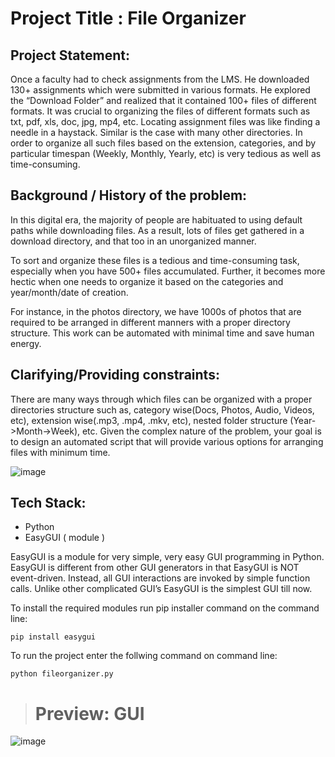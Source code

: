 
# Project Title : File Organizer


## Project Statement:

Once a faculty had to check assignments from the LMS. He downloaded 130+ assignments which were submitted in various formats. He explored the “Download Folder” and realized that it contained 100+ files of different formats. It was crucial to organizing the files of different formats such as txt, pdf, xls, doc, jpg, mp4, etc. Locating assignment files was like finding a needle in a haystack. Similar is the case with many other directories. In order to organize all such files based on the extension, categories, and by particular timespan (Weekly, Monthly, Yearly, etc) is very tedious as well as time-consuming.


## Background / History of the problem:

In this digital era, the majority of people are habituated to using default paths while downloading files. As a result, lots of files get gathered in a download directory, and that too in an unorganized manner.

To sort and organize these files is a tedious and time-consuming task, especially when you have 500+ files accumulated. Further, it becomes more hectic when one needs to organize it based on the categories and year/month/date of creation.

For instance, in the photos directory, we have 1000s of photos that are required to be arranged in different manners with a proper directory structure. This work can be automated with minimal time and save human energy.

## Clarifying/Providing constraints:
There are many ways through which files can be organized with a proper directories structure such as,
category wise(Docs, Photos, Audio, Videos, etc),
extension wise(.mp3, .mp4, .mkv, etc),
nested folder structure (Year->Month->Week), etc.
Given the complex nature of the problem, your goal is to design an automated script that will provide various options for arranging files with minimum time.

![image](https://user-images.githubusercontent.com/108461765/199776273-e51d9b11-8a31-40eb-b03e-1d7b3f565443.png)

## Tech Stack:

- Python 
- EasyGUI ( module )

EasyGUI is a module for very simple, very easy GUI programming in Python. EasyGUI is different from other GUI generators in that EasyGUI is NOT event-driven. Instead, all GUI interactions are invoked by simple function calls. Unlike other complicated GUI’s EasyGUI is the simplest GUI till now.

To install the required modules run pip installer command on the command line:
```
pip install easygui
```

To run the project enter the follwing command on command line:
```
python fileorganizer.py
```

> <h1>Preview: GUI</h1>
![image](https://user-images.githubusercontent.com/108461765/200005279-cb69c8e9-40cc-4d48-89c1-a1d3230c66d8.png)
